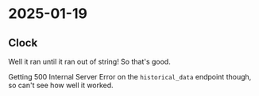 # 2025-01-19

## Clock

Well it ran until it ran out of string! So that's good.

Getting 500 Internal Server Error on the `historical_data` endpoint though, so can't
see how well it worked.
